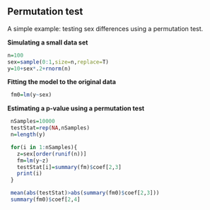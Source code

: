 
## Permutation test
A simple example: testing sex differences using a permutation test.

**Simulating a small data set**

```r
n=100
sex=sample(0:1,size=n,replace=T)
y=10+sex*.2+rnorm(n)
```


**Fitting the model to the original data**

```r
 fm0=lm(y~sex)

```

**Estimating a p-value using a permutation test**

```r
 nSamples=10000
 testStat=rep(NA,nSamples)
 n=length(y)

 for(i in 1:nSamples){
   z=sex[order(runif(n))]
   fm=lm(y~z)
   testStat[i]=summary(fm)$coef[2,3]
   print(i)
 }

 mean(abs(testStat)>abs(summary(fm0)$coef[2,3]))
 summary(fm0)$coef[2,4]
 
```

